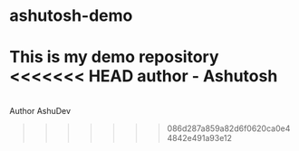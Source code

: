# ashutosh-demo
This is my demo  repository
<<<<<<< HEAD
author - Ashutosh
=======
<br>
Author AshuDev

>>>>>>> 086d287a859a82d6f0620ca0e44842e491a93e12
